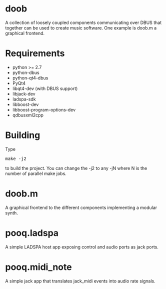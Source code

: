 # doob

A collection of loosely coupled components communicating over DBUS that together can be used to create music software. One example is doob.m a graphical frontend.

# Requirements

* python >= 2.7
* python-dbus
* python-qt4-dbus
* PyQt4
* libqt4-dev (with DBUS support)
* libjack-dev
* ladspa-sdk
* libboost-dev
* libboost-program-options-dev
* qdbusxml2cpp

# Building

Type 

<pre>
make -j2
</pre>

to build the project. You can change the -j2 to any -jN where N is the number of parallel make jobs.

# doob.m

A graphical frontend to the different components implementing a modular synth.

# pooq.ladspa

A simple LADSPA host app exposing control and audio ports as jack ports.

# pooq.midi_note

A simple jack app that translates jack_midi events into audio rate signals.

